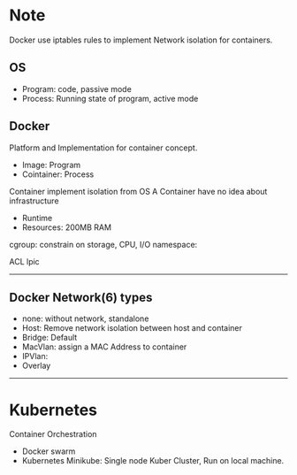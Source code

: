 # Note
Docker use iptables rules to implement Network isolation for containers.

## OS
  * Program: code, passive mode
  * Process: Running state of program, active mode

## Docker

Platform and Implementation for container concept.

  * Image: Program
  * Cointainer: Process

Container implement isolation from OS
A Container have no idea about infrastructure

* Runtime
* Resources: 200MB RAM


cgroup: constrain on storage, CPU, I/O
namespace: 

ACL lpic

---

## Docker Network(6) types

* none: without network, standalone
* Host: Remove network isolation between host and container
* Bridge: Default
* MacVlan: assign a MAC Address to container
* IPVlan: 
* Overlay
---



# Kubernetes

Container Orchestration
* Docker swarm 
* Kubernetes
Minikube: Single node Kuber Cluster, Run on local machine.


